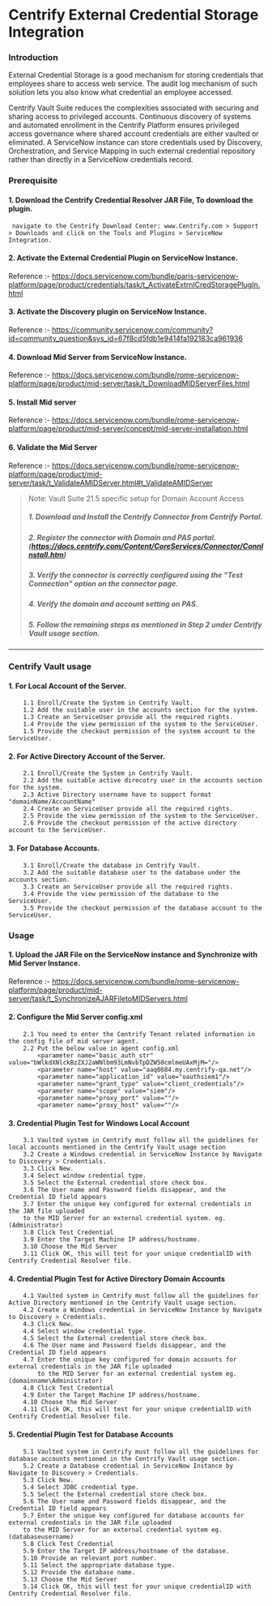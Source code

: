 # Centrify External Credential Storage Integration

### Introduction

External Credential Storage is a good mechanism for storing credentials that employees share to access web service.
The audit log mechanism of such solution lets you also know what credential an employee accessed.

Centrify Vault Suite reduces the complexities associated with securing and sharing access to privileged accounts.
Continuous discovery of systems and automated enrollment in the Centrify Platform ensures privileged access governance
where shared account credentials are either vaulted or eliminated.
A ServiceNow instance can store credentials used by Discovery, Orchestration,
and Service Mapping in such external credential repository rather than directly in a ServiceNow credentials record.

### Prerequisite

#### 1. Download the Centrify Credential Resolver JAR File, To download the plugin.
     navigate to the Centrify Download Center: www.Centrify.com > Support > Downloads and click on the Tools and Plugins > ServiceNow Integration.

#### 2. Activate the External Credential Plugin on ServiceNow Instance.
Reference :- https://docs.servicenow.com/bundle/paris-servicenow-platform/page/product/credentials/task/t_ActivateExtrnlCredStoragePlugIn.html

#### 3.  Activate the Discovery plugin on ServiceNow Instance.
Reference :- https://community.servicenow.com/community?id=community_question&sys_id=67f8cd5fdb1e9414fa192183ca961936

#### 4.  Download Mid Server from ServiceNow Instance.
Reference :- https://docs.servicenow.com/bundle/rome-servicenow-platform/page/product/mid-server/task/t_DownloadMIDServerFiles.html

#### 5.  Install Mid server
Reference :- https://docs.servicenow.com/bundle/rome-servicenow-platform/page/product/mid-server/concept/mid-server-installation.html

#### 6. Validate the Mid Server
Reference :- https://docs.servicenow.com/bundle/rome-servicenow-platform/page/product/mid-server/task/t_ValidateAMIDServer.html#t_ValidateAMIDServer


> Note: Vault Suite 21.5 specific setup for Domain Account Access
> ##### 1. Download and Install the Centrify Connector from Centrify Portal.
> ##### 2. Register the connector with Domain and PAS portal.(https://docs.centrify.com/Content/CoreServices/Connector/ConnInstall.htm)
> ##### 3. Verify the connector is correctly configured using the "Test Connection" option on the connector page.
> ##### 4. Verify the domain and account setting on PAS.
> ##### 5. Follow the remaining steps as mentioned in Step 2 under Centrify Vault usage section.

---

### Centrify Vault usage

#### 1. For Local Account of the Server.
        1.1 Enroll/Create the System in Centrify Vault.
        1.2 Add the suitable user in the accounts section for the system.
        1.3 Create an ServiceUser provide all the required rights.
        1.4 Provide the view permission of the system to the ServiceUser.
        1.5 Provide the checkout permission of the system account to the ServiceUser.

#### 2. For Active Directory Account of the Server.
        2.1 Enroll/Create the System in Centrify Vault.
        2.2 Add the suitable active direcotry user in the accounts section for the system.
        2.3 Active Directory username have to support format "domainName/AccountName"
        2.4 Create an ServiceUser provide all the required rights.
        2.5 Provide the view permission of the system to the ServiceUser.
        2.6 Provide the checkout permission of the active directory account to the ServiceUser.

#### 3. For Database Accounts.
        3.1 Enroll/Create the database in Centrify Vault.
        3.2 Add the suitable database user to the database under the accounts section.
        3.3 Create an ServiceUser provide all the required rights.
        3.4 Provide the view permission of the database to the ServiceUser.
        3.5 Provide the checkout permission of the database account to the ServiceUser.

### Usage
#### 1. Upload the JAR File on the ServiceNow instance and Synchronize with Mid Server Instance.
Reference :- https://docs.servicenow.com/bundle/rome-servicenow-platform/page/product/mid-server/task/t_SynchronizeAJARFiletoMIDServers.html

#### 2. Configure the Mid Server config.xml
		2.1 You need to enter the Centrify Tenant related information in the config file of mid server agent.
		2.2 Put the below value in agent config.xml
			<parameter name="basic_auth_str" value="bWlkdXNlckBzZXJ2aWNlbm93LmNvbTpDZW50cmlmeUAxMjM="/>
			<parameter name="host" value="aaq0684.my.centrify-qa.net"/>
			<parameter name="application_id" value="oauthsiem1"/>
			<parameter name="grant_type" value="client_credentials"/>
			<parameter name="scope" value="siem"/> 
			<parameter name="proxy_port" value=""/>
			<parameter name="proxy_host" value=""/>

#### 3. Credential Plugin Test for Windows Local Account
        3.1 Vaulted system in Centrify must follow all the guidelines for local accounts mentioned in the Centrify Vault usage section
        3.2 Create a Windows credential in ServiceNow Instance by Navigate to Discovery > Credentials. 
        3.3 Click New.
        3.4 Select window credential type.
        3.5 Select the External credential store check box.
        3.6 The User name and Password fields disappear, and the Credential ID field appears
        3.7 Enter the unique key configured for external credentials in the JAR file uploaded
        to the MID Server for an external credential system. eg.(Administrator)
        3.8 Click Test Credential
        3.9 Enter the Target Machine IP address/hostname.
        3.10 Choose the Mid Server
        3.11 Click OK, this will test for your unique credentialID with Centrify Credential Resolver file.


#### 4. Credential Plugin Test for Active Directory Domain Accounts
        4.1 Vaulted system in Centrify must follow all the guidelines for Active Directory mentioned in the Centrify Vault usage section.
        4.2 Create a Windows credential in ServiceNow Instance by Navigate to Discovery > Credentials. 
        4.3 Click New.
        4.4 Select window credential type.
        4.5 Select the External credential store check box.
        4.6 The User name and Password fields disappear, and the Credential ID field appears
        4.7 Enter the unique key configured for domain accounts for external credentials in the JAR file uploaded
            to the MID Server for an external credential system eg.(domainname\Administrator)
        4.8 Click Test Credential
        4.9 Enter the Target Machine IP address/hostname.
        4.10 Choose the Mid Server
        4.11 Click OK, this will test for your unique credentialID with Centrify Credential Resolver file.

#### 5. Credential Plugin Test for Database Accounts
        5.1 Vaulted system in Centrify must follow all the guidelines for database accounts mentioned in the Centrify Vault usage section.
        5.2 Create a Database credential in ServiceNow Instance by Navigate to Discovery > Credentials. 
        5.3 Click New.
        5.4 Select JDBC credential type.
        5.5 Select the External credential store check box.
        5.6 The User name and Password fields disappear, and the Credential ID field appears
        5.7 Enter the unique key configured for database accounts for external credentials in the JAR file uploaded
        to the MID Server for an external credential system eg.(databaseusername)
        5.8 Click Test Credential
        5.9 Enter the Target IP address/hostname of the database.
        5.10 Provide an relevant port number.
        5.11 Select the appropriate database type.
        5.12 Provide the database name.
        5.13 Choose the Mid Server
        5.14 Click OK, this will test for your unique credentialID with Centrify Credential Resolver file.
